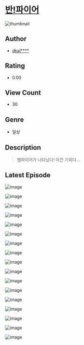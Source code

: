 # [반!파이어](https://comic.naver.com/bestChallenge/list?titleId=810534)
![thumbnail](https://image-comic.pstatic.net/user_contents_data/challenge_comic/2023/05/23/314634/upload_3558742253153445477_480x623.jpeg)

## Author
- [dkal****](https://comic.naver.com/artistTitle?id=314634)

## Rating
- 0.00

## View Count
- 30

## Genre
- 일상

## Description
> 뱀파이어가 나타났다! 이건 기회다...


## Latest Episode
![image](https://image-comic.pstatic.net/user_contents_data/challenge_comic/2023/05/23/314634/upload_3689963661624172850.jpeg)

![image](https://image-comic.pstatic.net/user_contents_data/challenge_comic/2023/05/23/314634/upload_7221300108106806114.jpeg)

![image](https://image-comic.pstatic.net/user_contents_data/challenge_comic/2023/05/23/314634/upload_3545795490029647671.jpeg)

![image](https://image-comic.pstatic.net/user_contents_data/challenge_comic/2023/05/23/314634/upload_3847817015543882806.jpeg)

![image](https://image-comic.pstatic.net/user_contents_data/challenge_comic/2023/05/23/314634/upload_7147269999637508193.jpeg)

![image](https://image-comic.pstatic.net/user_contents_data/challenge_comic/2023/05/23/314634/upload_7292234031480256306.jpeg)

![image](https://image-comic.pstatic.net/user_contents_data/challenge_comic/2023/05/23/314634/upload_4123382142239914290.jpeg)

![image](https://image-comic.pstatic.net/user_contents_data/challenge_comic/2023/05/23/314634/upload_4121128147697885537.jpeg)

![image](https://image-comic.pstatic.net/user_contents_data/challenge_comic/2023/05/23/314634/upload_7364288335519430497.jpeg)

![image](https://image-comic.pstatic.net/user_contents_data/challenge_comic/2023/05/23/314634/upload_7017560608630519604.jpeg)

![image](https://image-comic.pstatic.net/user_contents_data/challenge_comic/2023/05/23/314634/upload_3631361689006781284.jpeg)

![image](https://image-comic.pstatic.net/user_contents_data/challenge_comic/2023/05/23/314634/upload_4135539450928312885.jpeg)

![image](https://image-comic.pstatic.net/user_contents_data/challenge_comic/2023/05/23/314634/upload_3702632023324189793.jpeg)

![image](https://image-comic.pstatic.net/user_contents_data/challenge_comic/2023/05/23/314634/upload_7221629089750595638.jpeg)

![image](https://image-comic.pstatic.net/user_contents_data/challenge_comic/2023/05/23/314634/upload_7293920686528292451.jpeg)

![image](https://image-comic.pstatic.net/user_contents_data/challenge_comic/2023/05/23/314634/upload_7377520923569894960.jpeg)

![image](https://image-comic.pstatic.net/user_contents_data/challenge_comic/2023/05/23/314634/upload_7089851302572732467.jpeg)
